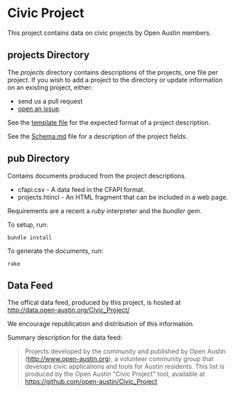 # Civic Project

This project contains data on civic projects by Open Austin members.

## projects Directory

The _projects_ directory contains descriptions of the projects, one file
per project. If you wish to add a project to the directory or update
information on an existing project, either:

* send us a pull request
* [open an issue](https://github.com/open-austin/Civic_Project/issues).

See the [template file](projects/00TEMPLATE.yml.example) for the expected
format of a project description.

See the [Schema.md](Schema.md) file for a description of the
project fields.

## pub Directory

Contains documents produced from the project descriptions.

* cfapi.csv - A data feed in the CFAPI format.
* projects.htincl - An HTML fragment that can be included in a web page.

Requirements are a recent a _ruby_ interpreter and the _bundler_ gem.

To setup, run:

    bundle install

To generate the documents, run:

    rake

## Data Feed

The offical data feed, produced by this project, is hosted at http://data.open-austin.org/Civic_Project/

We encourage republication and distribution of this information.

Summary description for the data feed:

> Projects developed by the community and published by Open Austin (http://www.open-austin.org), a volunteer community group that develops civic applications and tools for Austin residents. This list is produced by the Open Austin "Civic Project" tool, available at https://github.com/open-austin/Civic_Project
    
